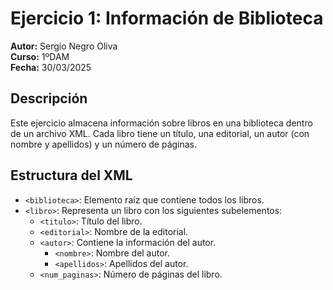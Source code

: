 # Ejercicio 1: Información de Biblioteca

**Autor:** Sergio Negro Oliva  
**Curso:** 1ºDAM  
**Fecha:** 30/03/2025  

## Descripción  
Este ejercicio almacena información sobre libros en una biblioteca dentro de un archivo XML. Cada libro tiene un título, una editorial, un autor (con nombre y apellidos) y un número de páginas.  

## Estructura del XML  
- `<biblioteca>`: Elemento raíz que contiene todos los libros.  
- `<libro>`: Representa un libro con los siguientes subelementos:  
  - `<titulo>`: Título del libro.  
  - `<editorial>`: Nombre de la editorial.  
  - `<autor>`: Contiene la información del autor.  
    - `<nombre>`: Nombre del autor.  
    - `<apellidos>`: Apellidos del autor.  
  - `<num_paginas>`: Número de páginas del libro.  